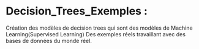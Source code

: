 # Decision_Trees_Exemples : 
Création des modèles de decision trees qui sont des modèles de Machine Learning(Supervised Learning)
Des exemples réels travaillant avec des bases de données du monde réel.

